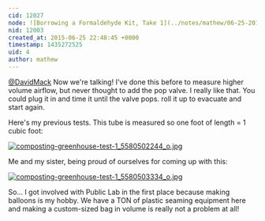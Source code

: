 ```yaml
---
cid: 12027
node: ![Borrowing a Formaldehyde Kit, Take 1](../notes/mathew/06-25-2015/borrowing-a-formaldehyde-kit-take-1)
nid: 12003
created_at: 2015-06-25 22:48:45 +0000
timestamp: 1435272525
uid: 4
author: mathew
---
```


[@DavidMack](/profile/DavidMack)
Now we're talking! I've done this before to measure higher volume airflow, but never thought to add the pop valve.  I really like that.  You could plug it in and time it until the valve pops.  roll it up to evacuate and start again.

Here's my previous tests.  This tube is measured so one foot of length = 1 cubic foot:

[![composting-greenhouse-test-1_5580502244_o.jpg](https://i.publiclab.org/system/images/photos/000/010/441/medium/composting-greenhouse-test-1_5580502244_o.jpg)](https://i.publiclab.org/system/images/photos/000/010/441/original/composting-greenhouse-test-1_5580502244_o.jpg)

Me and my sister, being proud of ourselves for coming up with this:

[![composting-greenhouse-test-1_5580503334_o.jpg](https://i.publiclab.org/system/images/photos/000/010/442/medium/composting-greenhouse-test-1_5580503334_o.jpg)](https://i.publiclab.org/system/images/photos/000/010/442/original/composting-greenhouse-test-1_5580503334_o.jpg)

So... I got involved with Public Lab in the first place because making balloons is my hobby.  We have a TON of plastic seaming equipment here and making a custom-sized bag in volume is really not a problem at all!
